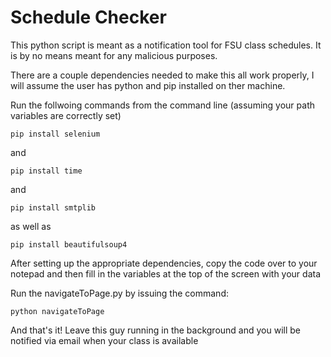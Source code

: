 # Schedule Checker
This python script is meant as a notification tool for FSU class schedules. It is by no means meant 
for any malicious purposes.

There are a couple dependencies needed to make this all work properly, I will assume the user has python and pip
installed on ther machine.

Run the follwoing commands from the command line (assuming your path variables are correctly set)

`pip install selenium`

and

`pip install time`

and 

`pip install smtplib`

as well as

`pip install beautifulsoup4`


After setting up the appropriate dependencies, copy the code over to your notepad and then fill in the 
variables at the top of the screen with your data


Run the navigateToPage.py by issuing the command:

`python navigateToPage`

And that's it! Leave this guy running in the background and you will be notified via email when your class is available